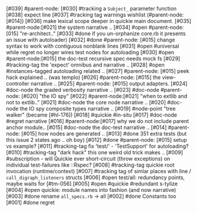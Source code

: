 [#039]       #parent-node: [#030] #tracking a `Subject_` parameter function
[#038]       expect line
[#037]       #tracking tag warnings wishlist (#parent-node: [#014])
[#036]       make lexical scope deeper in quickie main document.
[#035]       #parent-node:[#021] the system narrative ..
[#034] #open #parent-node: [015] "re-architect.."
[#033]       #done if you un-orphanize core.rb it presents an issue with autoloader)
[#032]       #done #parent-node: [#015] change syntax to work with contiguous nonblank lines
[#031] #open #universal while regret no longer wires test nodes for autoloading
[#030] #open #parent-node:[#015] the doc-test recursive spec needs mock fs
[#029]       #tracking-tag the 'expect' omnibus and narrative ..
[#028] #open #instances-tagged autoloading related ..
[#027]       #parent-node: [#015] peek hack explained .. (was templo)
[#026]       #parent-node: [#015] the view-controller narrative ..
[#025]       #parent-node: [#015] output adapters.
[#024]       #doc-node the graded verbosity narrative ..
[#023]       #doc-node #parent-node: [#020] "the IO spy"
[#022]       #parent-node:[#021] "when to extlib and not to extlib.."
[#021]       #doc-node the core node narrative ..
[#020]       #doc-node the IO spy composite types narrative ..
[#019]       #node-point "tree walker" (became [#hl-176])
[#018]       #quickie #in-situ
[#017]       #doc-node #regret narrative
[#016]       #parent-node:[#017] why we do not include parent anchor module..
[#015]       #doc-node the doc-test narrative ..
[#014]       #parent-node: [#015] how nodes are generated ..
[#013]       #done 351 extra tests (but this issue 2 states ago .. oh boy)
[#012]       #done #parent-node: [#015] setup vs example?
[#011]       #tracking-tag fix 'test/' - 'TestSupport' for autoloading?
[#010]       #tracking-tag "dark hack" this one weird old trick makes ..
[#009]       #subscription - will Quickie ever short-circuit (throw
               exceptions) on individual test-failures like ::Rspec?
[#008]       #tracking-tag quickie root invocation (runtime/context)
[#007]       #tracking tag of simlar places with line / `call_digraph_listeners` structs
[#006] #open test/all: redundancy points, maybe waits for [#tm-056]
[#005] #open #quickie #redundant s-tylize
[#004] #open quickie: module names into fashion (and now narrative)
[#003]       #done rename `all_specs.rb` -> all
[#002]       #done Constants too
[#001]       #done regret
